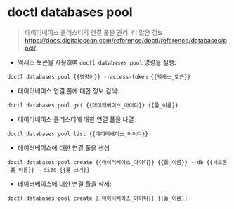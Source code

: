 # doctl databases pool

> 데이터베이스 클러스터의 연결 풀을 관리.
> 더 많은 정보: <https://docs.digitalocean.com/reference/doctl/reference/databases/pool/>.

- 액세스 토큰을 사용하여 `doctl databases pool` 명령을 실행:

`doctl databases pool {{명령어}} --access-token {{액세스_토큰}}`

- 데이터베이스 연결 풀에 대한 정보 검색:

`doctl databases pool get {{데이터베이스_아이디}} {{풀_이름}}`

- 데이터베이스 클러스터에 대한 연결 풀을 나열:

`doctl databases pool list {{데이터베이스_아이디}}`

- 데이터베이스에 대한 연결 풀을 생성

`doctl databases pool create {{데이터베이스_아이디}} {{풀_이름}} --db {{새로운_풀_이름}} --size {{풀_크기}}`

- 데이터베이스에 대한 연결 풀을 삭제:

`doctl databases pool create {{데이터베이스_아이디}} {{풀_이름}}`

